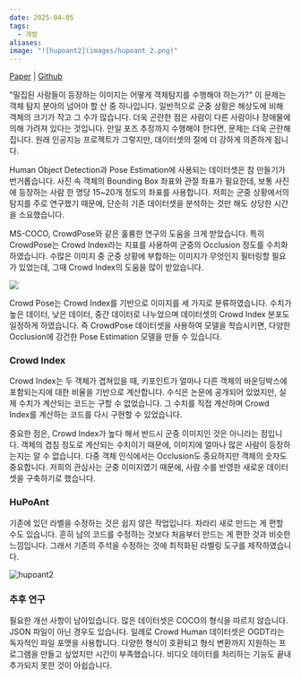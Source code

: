 ```yaml
---
date: 2025-04-05
tags:
  - 개발
aliases:
image: "![hupoant2](images/hupoant_2.png)"
---
```


[Paper](https://www.dbpia.co.kr/journal/articleDetail?nodeId=NODE12014926) | [Github](https://github.com/InhaKMS/HuPo-AnT)

"밀집된 사람들이 등장하는 이미지는 어떻게 객체탐지를 수행해야 하는가?" 이 문제는 객체 탐지 분야의 넘어야 할 산 중 하나입니다. 일반적으로 군중 상황은 해상도에 비해 객체의 크기가 작고 그 수가 많습니다. 더욱 곤란한 점은 사람이 다른 사람이나 장애물에 의해 가려져 있다는 것입니다. 만일 포즈 추정까지 수행해야 한다면, 문제는 더욱 곤란해집니다. 원래 인공지능 프로젝트가 그렇지만, 데이터셋의 질에 더 강하게 의존하게 됩니다.

Human Object Detection과 Pose Estimation에 사용되는 데이터셋은 참 만들기가 번거롭습니다. 사진 속 객체의 Bounding Box 좌표와 관절 좌표가 필요한데, 보통 사진에 등장하는 사람 한 명당 15~20개 정도의 좌표를 사용합니다. 저희는 군중 상황에서의 탐지를 주로 연구했기 때문에, 단순히 기존 데이터셋을 분석하는 것만 해도 상당한 시간을 소요했습니다.

MS-COCO, CrowdPose와 같은 훌륭한 연구의 도움을 크게 받았습니다. 특히 CrowdPose는 Crowd Index라는 지표를 사용하여 군중의 Occlusion 정도를 수치화하였습니다. 수많은 이미지 중 군중 상황에 부합하는 이미지가 무엇인지 필터링할 필요가 있었는데, 그때 Crowd Index의 도움을 많이 받았습니다.


[![](https://github.com/jeffffffli/CrowdPose/raw/master/crowdpose.gif)](https://github.com/jeffffffli/CrowdPose/blob/master/crowdpose.gif)

Crowd Pose는 Crowd Index를 기반으로 이미지를 세 가지로 분류하였습니다. 수치가 높은 데이터, 낮은 데이터, 중간 데이터로 나누었으며 데이터셋의 Crowd Index 분포도 일정하게 하였습니다. 즉 CrowdPose 데이터셋을 사용하여 모델을 학습시키면, 다양한 Occlusion에 강건한 Pose Estimation 모델을 만들 수 있습니다.

### Crowd Index

Crowd Index는 두 객체가 겹쳐있을 때, 키포인트가 얼마나 다른 객체의 바운딩박스에 포함되는지에 대한 비율을 기반으로 계산합니다. 수식은 논문에 공개되어 있었지만, 실제 수치가 계산되는 코드는 구할 수 없었습니다. 그 수치를 직접 계산하며 Crowd Index를 계산하는 코드를 다시 구현할 수 있었습니다.

중요한 점은, Crowd Index가 높다 해서 반드시 군중 이미지인 것은 아니라는 점입니다. 객체의 겹침 정도로 계산되는 수치이기 때문에, 이미지에 얼마나 많은 사람이 등장하는지는 알 수 없습니다. 다중 객체 인식에서는 Occlusion도 중요하지만 객체의 숫자도 중요합니다. 저희의 관심사는 군중 이미지였기 때문에, 사람 수를 반영한 새로운 데이터셋을 구축하기로 했습니다.
### HuPoAnt

기존에 있던 라벨을 수정하는 것은 쉽지 않은 작업입니다. 차라리 새로 만드는 게 편할 수도 있습니다. 흔히 남의 코드를 수정하는 것보다 처음부터 만드는 게 편한 것과 비슷한 느낌입니다. 그래서 기존의 주석을 수정하는 것에 최적화된 라벨링 도구를 제작하였습니다.


![hupoant2](images/hupoant_2.png)


### 추후 연구

필요한 개선 사항이 남아있습니다. 많은 데이터셋은 COCO의 형식을 따르지 않습니다. JSON 파일이 아닌 경우도 있습니다. 일례로 Crowd Human 데이터셋은 OGDT라는 독자적인 파일 포맷을 사용합니다. 다양한 형식이 호환되고 형식 변환까지 지원하는 프로그램을 만들고 싶었지만 시간이 부족했습니다. 비디오 데이터를 처리하는 기능도 끝내 추가되지 못한 것이 아쉽습니다.